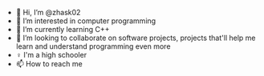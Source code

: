 - 👋 Hi, I’m @zhask02
- 👀 I’m interested in computer programming
- 🌱 I’m currently learning C++
- 💞️ I’m looking to collaborate on software projects, projects that'll help me learn and understand programming even more
- ♀  I'm a high schooler   
- 📫 How to reach me 

<!---
zhask02/zhask02 is a ✨ special ✨ repository because its `README.md` (this file) appears on your GitHub profile.
You can click the Preview link to take a look at your changes.
--->
